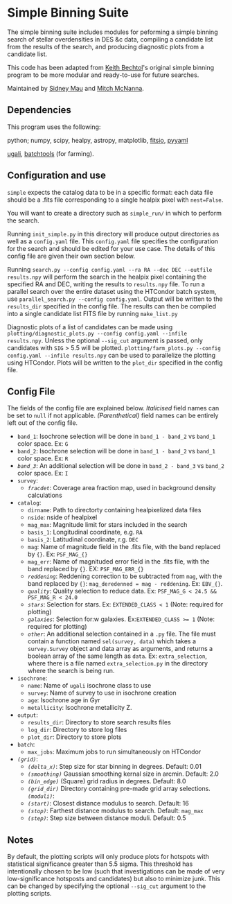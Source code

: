 # Simple Binning Suite 

The simple binning suite includes modules for peforming a simple binning search of stellar overdensities in DES &c data, compiling a candidate list from the results of the search, and producing diagnostic plots from a candidate list.

This code has been adapted from [Keith Bechtol](https://github.com/bechtol)'s original simple binning program to be more modular and ready-to-use for future searches.

Maintained by [Sidney Mau](https://github.com/SidneyMau) and [Mitch McNanna](https://github.com/mcnanna). 

## Dependencies

This program uses the following:

python;
numpy,
scipy,
healpy,
astropy,
matplotlib, 
[fitsio](https://github.com/esheldon/fitsio),
[pyyaml](https://pyyaml.org/)

[ugali](https://github.com/DarkEnergySurvey/ugali),
[batchtools](https://github.com/kadrlica/batchtools) (for farming).

## Configuration and use

`simple` expects the catalog data to be in a specific format: each data file should be a .fits file corresponding to a single healpix pixel with `nest=False`. 

You will want to create a directory such as `simple_run/` in which to perform the search. 

Running `init_simple.py` in this directory will produce output directories as well as a `config.yaml` file.
This `config.yaml` file specifies the configuration for the search and should be edited for your use case. The details of this config file are given their own section below.

Running `search.py --config config.yaml --ra RA --dec DEC --outfile results.npy` will perform the search in the healpix pixel containing the specified RA and DEC, writing the results to `results.npy` file. 
To run a parallel search over the entire dataset using the HTCondor batch system, use `parallel_search.py --config config.yaml`. Output will be written to the `results_dir` specified in the config file. 
The results can then be compiled into a single candidate list FITS file by running `make_list.py`

Diagnostic plots of a list of candidates can be made using `plotting/diagnostic_plots.py --config config.yaml --infile results.npy`. Unless the optional `--sig_cut` argument is passed, only candidates with `SIG` > 5.5 will be plotted. 
`plotting/farm_plots.py --config config.yaml --infile results.npy` can be used to parallelize the plotting using HTCondor. Plots will be written to the `plot_dir` specified in the config file.  

## Config File

The fields of the config file are explained below. *Italicised* field names can be set to `null` if not applicable. *(Parenthetical)* field names can be entirely left out of the config file. 

* `band_1`: Isochrone selection will be done in `band_1 - band_2` vs `band_1` color space. Ex: `G` 
* `band_2`: Isochrone selection will be done in `band_1 - band_2` vs `band_1` color space. Ex: `R` 
* *`band_3`*: An additional selection will be done in `band_2 - band_3` vs `band_2` color space. Ex: `I` 
* `survey`:   
  * *`fracdet`*: Coverage area fraction map, used in background density calculations  
* `catalog`: 
  * `dirname`: Path to directorty containing healpixelized data files 
  * `nside`: nside of healpixel 
  * `mag_max`: Magnitude limit for stars included in the search
  * `basis_1`: Longitudinal coordinate, e.g. `RA`
  * `basis_2`: Latitudinal coordinate, r.g. `DEC`
  * `mag`: Name of magnitude field in the .fits file, with the band replaced by `{}`. Ex: `PSF_MAG_{}`
  * `mag_err`: Name of magnituded error field in the .fits file, with the band replaced by `{}`. EX: `PSF_MAG_ERR_{}`
  * *`reddening`*: Reddening correction to be subtracted from `mag`, with the band replaced by `{}`: `mag_deredenned = mag - reddening`. Ex: `EBV_{}`. 
  * *`quality`*: Quality selection to reduce data. Ex: `PSF_MAG_G < 24.5 && PSF_MAG_R < 24.0`
  * *`stars`*: Selection for stars. Ex: `EXTENDED_CLASS < 1` (Note: required for plotting)
  * *`galaxies`*: Selection for:w
  galaxies. Ex:`EXTENDED_CLASS >= 1` (Note: required for plotting)
  * *`other`*: An additional selection contained in a `.py` file. The file must contain a function named `sel(survey, data)` which takes a `survey.Survey` object and data array as arguments, and returns a boolean array of the same length as `data`. Ex: `extra_selection`, where there is a file named `extra_selection.py` in the directory where the search is being run. 
* `isochrone`:
  * `name`: Name of `ugali` isochrone class to use
  * `survey`: Name of survey to use in isochrone creation
  * `age`: Isochrone age in Gyr 
  * `metallicity`: Isochrone metallicity Z. 
* `output`:
  * `results_dir`: Directory to store search results files
  * `log_dir`: Directory to store log files
  * `plot_dir`: Directory to store plots
* `batch`:
  * `max_jobs`: Maximum jobs to run simultaneously on HTCondor
* *`(grid)`*:
  * *`(delta_x)`*: Step size for star binning in degrees. Default: 0.01
  * *`(smoothing)`* Gaussian smoothing kernal size in arcmin. Default: 2.0
  * *`(bin_edge)`* (Square) grid radius in degrees. Default: 8.0
  * *`(grid_dir)`* Directory containing pre-made grid array selections. 
*`(moduli)`*:
  * *`(start)`*: Closest distance modulus to search. Default: 16
  * *`(stop)`*: Farthest distance modulus to search. Default: `mag_max`
  * *`(step)`*: Step size between distance moduli. Default: 0.5 
 

## Notes

By default, the plotting scripts will only produce plots for hotspots with statistical significance greater than 5.5 sigma. This threshold has intentionally chosen to be low (such that investigations can be made of very low-significance hotsposts and candidates) but also to minimize junk. This can be changed by specifying the optional `--sig_cut` argument to the plotting scripts.
